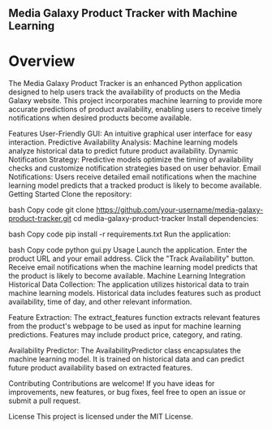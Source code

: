 ## Media Galaxy Product Tracker with Machine Learning

# Overview

The Media Galaxy Product Tracker is an enhanced Python application designed to help users track the availability of products on the Media Galaxy website. This project incorporates machine learning to provide more accurate predictions of product availability, enabling users to receive timely notifications when desired products become available.

Features
User-Friendly GUI: An intuitive graphical user interface for easy interaction.
Predictive Availability Analysis: Machine learning models analyze historical data to predict future product availability.
Dynamic Notification Strategy: Predictive models optimize the timing of availability checks and customize notification strategies based on user behavior.
Email Notifications: Users receive detailed email notifications when the machine learning model predicts that a tracked product is likely to become available.
Getting Started
Clone the repository:

bash
Copy code
git clone https://github.com/your-username/media-galaxy-product-tracker.git
cd media-galaxy-product-tracker
Install dependencies:

bash
Copy code
pip install -r requirements.txt
Run the application:

bash
Copy code
python gui.py
Usage
Launch the application.
Enter the product URL and your email address.
Click the "Track Availability" button.
Receive email notifications when the machine learning model predicts that the product is likely to become available.
Machine Learning Integration
Historical Data Collection: The application utilizes historical data to train machine learning models. Historical data includes features such as product availability, time of day, and other relevant information.

Feature Extraction: The extract_features function extracts relevant features from the product's webpage to be used as input for machine learning predictions. Features may include product price, category, and rating.

Availability Predictor: The AvailabilityPredictor class encapsulates the machine learning model. It is trained on historical data and can predict future product availability based on extracted features.

Contributing
Contributions are welcome! If you have ideas for improvements, new features, or bug fixes, feel free to open an issue or submit a pull request.

License
This project is licensed under the MIT License.
